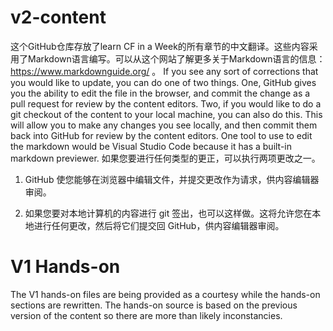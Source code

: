 # v2-content
这个GitHub仓库存放了learn CF in a Week的所有章节的中文翻译。这些内容采用了Markdown语言编写。可以从这个网站了解更多关于Markdown语言的信息：https://www.markdownguide.org/ 。
If you see any sort of corrections that you would like to update, you can do one of two things. One, GitHub gives you the ability to edit the file in the browser, and commit the change as a pull request for review by the content editors. Two, if you would like to do a git checkout of the content to your local machine, you can also do this. This will allow you to make any changes you see locally, and then commit them back into GitHub for review by the content editors. One tool to use to edit the markdown would be Visual Studio Code because it has a built-in markdown previewer.
如果您要进行任何类型的更正，可以执行两项更改之一。

1. GitHub 使您能够在浏览器中编辑文件，并提交更改作为请求，供内容编辑器审阅。

2. 如果您要对本地计算机的内容进行 git 签出，也可以这样做。这将允许您在本地进行任何更改，然后将它们提交回 GitHub，供内容编辑器审阅。

# V1 Hands-on
The V1 hands-on files are being provided as a courtesy while the hands-on sections are rewritten.
The hands-on source is based on the previous version of the content so there are more than likely inconstancies.
